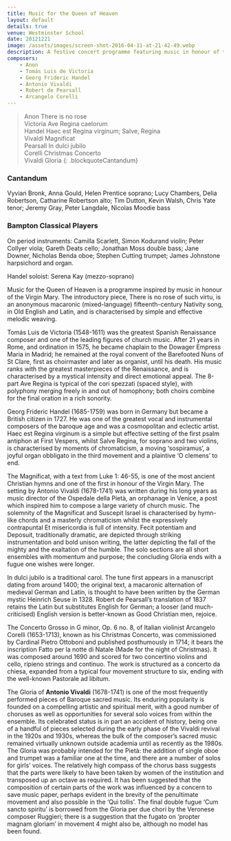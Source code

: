 ```yaml
---
title: Music for the Queen of Heaven
layout: default
details: true
venue: Westminster School
date: 20121221
image: /assets/images/screen-shot-2016-04-11-at-21-42-49.webp
description: A festive concert programme featuring music in honour of the Virgin Mary, with works by Victoria, Handel, Vivaldi, Pearsall, and Corelli.
composers:
    - Anon
    - Tomás Luis de Victoria
    - Georg Frideric Handel
    - Antonio Vivaldi
    - Robert de Pearsall
    - Arcangelo Corelli
---
```

> Anon There is no rose  
> Victoria Ave Regina caelorum  
> Handel Haec est Regina virginum; Salve, Regina  
> Vivaldi Magnificat  
> Pearsall In dulci jubilo  
> Corelli Christmas Concerto  
> Vivaldi Gloria
{: .blockquoteCantandum}

### Cantandum 

Vyvian Bronk, Anna Gould, Helen Prentice soprano; Lucy Chambers, Delia Robertson, Catharine Robertson alto; Tim Dutton, Kevin Walsh, Chris Yate tenor; Jeremy Gray, Peter Langdale, Nicolas Moodie bass

### Bampton Classical Players 
On period instruments: Camilla Scarlett, Simon Kodurand violin; Peter Collyer viola; Gareth Deats cello; Jonathan Moss double bass; Jane Downer, Nicholas Benda oboe; Stephen Cutting trumpet; James Johnstone harpsichord and organ.

Handel soloist: Serena Kay (mezzo-soprano)

Music for the Queen of Heaven is a programme inspired by music in honour of the Virgin Mary. The introductory piece, There is no rose of such virtu, is an anonymous macaronic (mixed-language) fifteenth-century Nativity song, in Old English and Latin, and is characterised by simple and effective melodic weaving.

Tomás Luis de Victoria (1548-1611) was the greatest Spanish Renaissance composer and one of the leading figures of church music. After 21 years in Rome, and ordination in 1575, he became chaplain to the Dowager Empress Maria in Madrid; he remained at the royal convent of the Barefooted Nuns of St Clare, first as choirmaster and later as organist, until his death. His music ranks with the greatest masterpieces of the Renaissance, and is characterised by a mystical intensity and direct emotional appeal. The 8-part Ave Regina is typical of the cori spezzati (spaced style), with polyphony merging freely in and out of homophony; both choirs combine for the final oration in a rich sonority.

Georg Frideric Handel (1685-1759) was born in Germany but became a British citizen in 1727. He was one of the greatest vocal and instrumental composers of the baroque age and was a cosmopolitan and eclectic artist. Haec est Regina virginum is a simple but effective setting of the first psalm antiphon at First Vespers, whilst Salve Regina, for soprano and two violins, is characterised by moments of chromaticism, a moving ‘sospiramus’, a joyful organ obbligato in the third movement and a plaintive ‘O clemens’ to end.

The Magnificat, with a text from Luke 1: 46-55, is one of the most ancient Christian hymns and one of the first in honour of the Virgin Mary. The setting by Antonio Vivaldi (1678-1741) was written during his long years as music director of the Ospedale della Pietà, an orphanage in Venice, a post which inspired him to compose a large variety of church music. The solemnity of the Magnificat and Suscepit Israel is characterised by hymn-like chords and a masterly chromaticism whilst the expressively contrapuntal Et misericordia is full of intensity. Fecit potentiam and Deposuit, traditionally dramatic, are depicted through striking instrumentation and bold unison writing, the latter depicting the fall of the mighty and the exaltation of the humble. The solo sections are all short ensembles with momentum and purpose; the concluding Gloria ends with a fugue one wishes were longer.

In dulci jubilo is a traditional carol. The tune first appears in a manuscript dating from around 1400; the original text, a macaronic alternation of medieval German and Latin, is thought to have been written by the German mystic Heinrich Seuse in 1328. Robert de Pearsall’s translation of 1837 retains the Latin but substitutes English for German; a looser (and much-criticised) English version is better-known as Good Christian men, rejoice.

The Concerto Grosso in G minor, Op. 6 no. 8, of Italian violinist Arcangelo Corelli (1653-1713), known as his Christmas Concerto, was commissioned by Cardinal Pietro Ottoboni and published posthumously in 1714; it bears the inscription Fatto per la notte di Natale (Made for the night of Christmas). It was composed around 1690 and scored for two concertino violins and cello, ripieno strings and continuo. The work is structured as a concerto da chiesa, expanded from a typical four movement structure to six, ending with the well-known Pastorale ad libitum.

The Gloria of **Antonio Vivaldi** (1678-1741) is one of the most frequently performed pieces of Baroque sacred music. Its enduring popularity is founded on a compelling artistic and spiritual merit, with a good number of choruses as well as opportunities for several solo voices from within the ensemble. Its celebrated status is in part an accident of history, being one of a handful of pieces selected during the early phase of the Vivaldi revival in the 1920s and 1930s, whereas the bulk of the composer’s sacred music remained virtually unknown outside academia until as recently as the 1980s. The Gloria was probably intended for the Pietà: the addition of single oboe and trumpet was a familiar one at the time, and there are a number of solos for girls’ voices. The relatively high compass of the chorus bass suggests that the parts were likely to have been taken by women of the institution and transposed up an octave as required. It has been suggested that the composition of certain parts of the work was influenced by a concern to save music paper, perhaps evident in the brevity of the penultimate movement and also possible in the ‘Qui tollis’. The final double fugue ‘Cum sancto spiritu’ is borrowed from the Gloria per due chori by the Veronese composer Ruggieri; there is a suggestion that the fugato on ‘propter magnam gloriam’ in movement 4 might also be, although no model has been found.